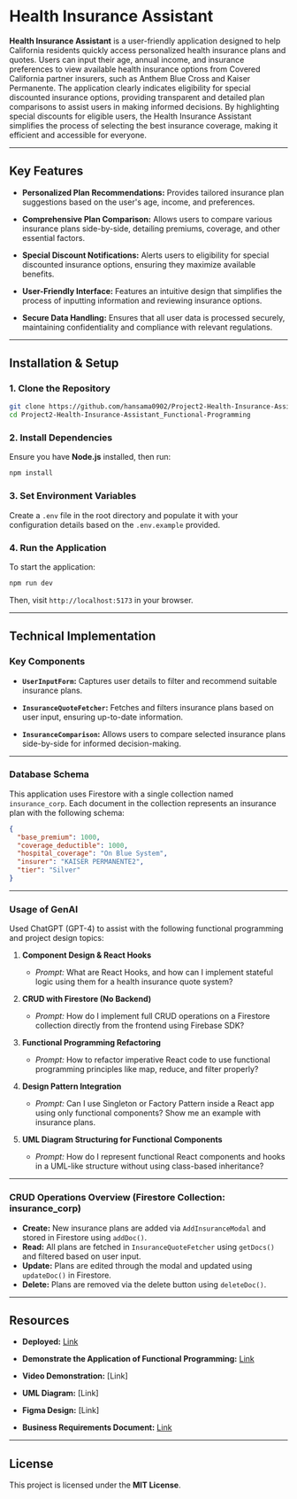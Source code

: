 # Health Insurance Assistant

**Health Insurance Assistant** is a user-friendly application designed to help California residents quickly access personalized health insurance plans and quotes. Users can input their age, annual income, and insurance preferences to view available health insurance options from Covered California partner insurers, such as Anthem Blue Cross and Kaiser Permanente. The application clearly indicates eligibility for special discounted insurance options, providing transparent and detailed plan comparisons to assist users in making informed decisions. By highlighting special discounts for eligible users, the Health Insurance Assistant simplifies the process of selecting the best insurance coverage, making it efficient and accessible for everyone.

---

## Key Features

- **Personalized Plan Recommendations:** Provides tailored insurance plan suggestions based on the user's age, income, and preferences.

- **Comprehensive Plan Comparison:** Allows users to compare various insurance plans side-by-side, detailing premiums, coverage, and other essential factors.

- **Special Discount Notifications:** Alerts users to eligibility for special discounted insurance options, ensuring they maximize available benefits.

- **User-Friendly Interface:** Features an intuitive design that simplifies the process of inputting information and reviewing insurance options.

- **Secure Data Handling:** Ensures that all user data is processed securely, maintaining confidentiality and compliance with relevant regulations.

---

## Installation & Setup

### 1. Clone the Repository

```bash
git clone https://github.com/hansama0902/Project2-Health-Insurance-Assistant_Functional-Programming.git
cd Project2-Health-Insurance-Assistant_Functional-Programming
```

### 2. Install Dependencies

Ensure you have **Node.js** installed, then run:

```bash
npm install
```

### 3. Set Environment Variables

Create a `.env` file in the root directory and populate it with your configuration details based on the `.env.example` provided.

### 4. Run the Application

To start the application:

```bash
npm run dev
```

Then, visit `http://localhost:5173` in your browser.

---

## Technical Implementation

### Key Components

- **`UserInputForm`:** Captures user details to filter and recommend suitable insurance plans.

- **`InsuranceQuoteFetcher`:** Fetches and filters insurance plans based on user input, ensuring up-to-date information.

- **`InsuranceComparison`:** Allows users to compare selected insurance plans side-by-side for informed decision-making.

---
### Database Schema

This application uses Firestore with a single collection named `insurance_corp`. Each document in the collection represents an insurance plan with the following schema:

```json
{
  "base_premium": 1000,
  "coverage_deductible": 1000,
  "hospital_coverage": "On Blue System",
  "insurer": "KAISER PERMANENTE2",
  "tier": "Silver"
}
```

---

### Usage of GenAI

Used ChatGPT (GPT-4) to assist with the following functional programming and project design topics:

1. **Component Design & React Hooks**
   - *Prompt:* What are React Hooks, and how can I implement stateful logic using them for a health insurance quote system?

2. **CRUD with Firestore (No Backend)**
   - *Prompt:* How do I implement full CRUD operations on a Firestore collection directly from the frontend using Firebase SDK?

3. **Functional Programming Refactoring**
   - *Prompt:* How to refactor imperative React code to use functional programming principles like map, reduce, and filter properly?

4. **Design Pattern Integration**
   - *Prompt:* Can I use Singleton or Factory Pattern inside a React app using only functional components? Show me an example with insurance plans.

5. **UML Diagram Structuring for Functional Components**
   - *Prompt:* How do I represent functional React components and hooks in a UML-like structure without using class-based inheritance?

---

### CRUD Operations Overview (Firestore Collection: insurance_corp)

- **Create:** New insurance plans are added via `AddInsuranceModal` and stored in Firestore using `addDoc()`.
- **Read:** All plans are fetched in `InsuranceQuoteFetcher` using `getDocs()` and filtered based on user input.
- **Update:** Plans are edited through the modal and updated using `updateDoc()` in Firestore.
- **Delete:** Plans are removed via the delete button using `deleteDoc()`.

---

## Resources

- **Deployed:** [Link](https://health-insurance-assistant.web.app)
- **Demonstrate the Application of Functional Programming:** [Link](https://github.com/hansama0902/Project2-Health-Insurance-Assistant_Functional-Programming/blob/main/functional%20programming%20examples/README.md)

- **Video Demonstration:** [Link]

- **UML Diagram:** [Link]

- **Figma Design:** [Link]

- **Business Requirements Document:** [Link](https://github.com/hansama0902/Project2-Health-Insurance-Assistant_Functional-Programming/blob/main/Business%20Requirements/Insure-Clear%20Saver%20Business%20Requirements.pdf)

---

## License

This project is licensed under the **MIT License**.
